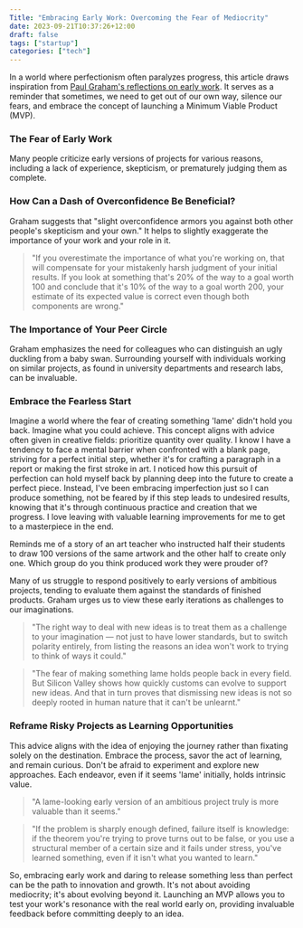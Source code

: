 ```yaml
---
Title: "Embracing Early Work: Overcoming the Fear of Mediocrity"
date: 2023-09-21T10:37:26+12:00
draft: false
tags: ["startup"]
categories: ["tech"]
---
```

	
In a world where perfectionism often paralyzes progress, this article draws inspiration from [Paul Graham's reflections on early work](http://paulgraham.com/early.html). It serves as a reminder that sometimes, we need to get out of our own way, silence our fears, and embrace the concept of launching a Minimum Viable Product (MVP).

### The Fear of Early Work

Many people criticize early versions of projects for various reasons, including a lack of experience, skepticism, or prematurely judging them as complete. 


### How Can a Dash of Overconfidence Be Beneficial?


Graham suggests that "slight overconfidence armors you against both other people's skepticism and your own." It helps to slightly exaggerate the importance of your work and your role in it.

> "If you overestimate the importance of what you're working on, that will compensate for your mistakenly harsh judgment of your initial results. If you look at something that's 20% of the way to a goal worth 100 and conclude that it's 10% of the way to a goal worth 200, your estimate of its expected value is correct even though both components are wrong."

### The Importance of Your Peer Circle

Graham emphasizes the need for colleagues who can distinguish an ugly duckling from a baby swan. Surrounding yourself with individuals working on similar projects, as found in university departments and research labs, can be invaluable.


### Embrace the Fearless Start

Imagine a world where the fear of creating something 'lame' didn't hold you back. Imagine what you could achieve. This concept aligns with advice often given in creative fields: prioritize quantity over quality. I know I have a tendency to face a mental barrier when confronted with a blank page, striving for a perfect initial step, whether it's for crafting a paragraph in a report or making the first stroke in art. I noticed how this pursuit of perfection can hold myself back by planning deep into the future to create a perfect piece. Instead, I've been embracing imperfection just so I can produce something, not be feared by if this step leads to undesired results, knowing that it's through continuous practice and creation that we progress. I love leaving with valuable learning improvements for me to get to a masterpiece in the end. 

Reminds me of a story of an art teacher who instructed half their students to draw 100 versions of the same artwork and the other half to create only one. Which group do you think produced work they were prouder of?

Many of us struggle to respond positively to early versions of ambitious projects, tending to evaluate them against the standards of finished products. Graham urges us to view these early iterations as challenges to our imaginations.

> "The right way to deal with new ideas is to treat them as a challenge to your imagination — not just to have lower standards, but to switch polarity entirely, from listing the reasons an idea won't work to trying to think of ways it could."

> "The fear of making something lame holds people back in every field. But Silicon Valley shows how quickly customs can evolve to support new ideas. And that in turn proves that dismissing new ideas is not so deeply rooted in human nature that it can't be unlearnt."

### Reframe Risky Projects as Learning Opportunities

This advice aligns with the idea of enjoying the journey rather than fixating solely on the destination. Embrace the process, savor the act of learning, and remain curious. Don't be afraid to experiment and explore new approaches. Each endeavor, even if it seems 'lame' initially, holds intrinsic value. 

> "A lame-looking early version of an ambitious project truly is more valuable than it seems."

> "If the problem is sharply enough defined, failure itself is knowledge: if the theorem you're trying to prove turns out to be false, or you use a structural member of a certain size and it fails under stress, you've learned something, even if it isn't what you wanted to learn."

So, embracing early work and daring to release something less than perfect can be the path to innovation and growth. It's not about avoiding mediocrity; it's about evolving beyond it. Launching an MVP allows you to test your work's resonance with the real world early on, providing invaluable feedback before committing deeply to an idea.